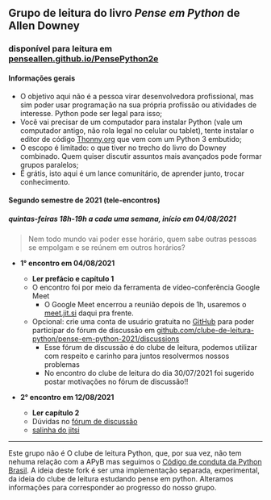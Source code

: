 ## Grupo de leitura do livro _Pense em Python_ de Allen Downey 
### disponível para leitura em [penseallen.github.io/PensePython2e](https://penseallen.github.io/PensePython2e/)

#### Informações gerais
- O objetivo aqui não é a pessoa virar desenvolvedora profissional, mas sim poder usar programação na sua própria profissão ou atividades de interesse. Python pode ser legal para isso;
- Você vai precisar de um computador para instalar Python (vale um computador antigo, não rola legal no celular ou tablet), tente instalar o editor de código [Thonny.org](https://thonny.org) que vem com um Python 3 embutido;
- O escopo é limitado: o que tiver no trecho do livro do Downey combinado. Quem quiser discutir assuntos mais avançados pode formar grupos paralelos;
- É grátis, isto aqui é um lance comunitário, de aprender junto, trocar conhecimento.

#### Segundo semestre de 2021 (tele-encontros)
##### quintas-feiras **18h-19h** **a cada uma semana**, início em 04/08/2021

> Nem todo mundo vai poder esse horário, quem sabe outras pessoas se empolgam e se reúnem em outros horários?

- **1° encontro em 04/08/2021**
  - **Ler prefácio e capítulo 1**
  - O encontro foi por meio da ferramenta de vídeo-conferência Google Meet
    - O Google Meet encerrou a reunião depois de 1h, usaremos o [meet.jit.si](https://meet.jit.si) daqui pra frente.
  - Opcional: crie uma conta de usuário gratuita no [GitHub](https://github.com/signup) para poder participar do fórum de discussão em [github.com/clube-de-leitura-python/pense-em-python-2021/discussions](https://github.com/clube-de-leitura-python/pense-em-python-2021/discussions)
    - Esse fórum de discussão é do clube de leitura, podemos utilizar com respeito e carinho para juntos resolvermos nossos problemas
    - No encontro do clube de leitura do dia 30/07/2021 foi sugerido postar motivações no fórum de discussão!!
    
- **2° encontro em 12/08/2021**
  - **Ler capítulo 2**
  - Dúvidas no [fórum de discussão](https://github.com/clube-de-leitura-python/pense-em-python-2021/discussions)
  - [salinha do jitsi](https://meet.jit.si/grupo-de-estudos-em-python-encontro-02)

---

Este grupo não é O clube de leitura Python, que, por sua vez, não tem nehuma relação com a APyB mas seguimos o [Código de conduta da Python Brasil](https://python.org.br/cdc/). A ideia deste fork é ser uma implementação separada, experimental, da ideia do clube de leitura estudando pense em python. Alteramos informações para corresponder ao progresso do nosso grupo.
